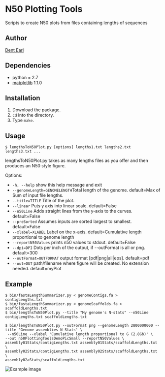 # N50 Plotting Tools
Scripts to create N50 plots from files containing lengths of sequences

## Author
[Dent Earl](https://github.com/dentearl/)

## Dependencies
* python = 2.7
* [matplotlib](http://matplotlib.sourceforge.net/) 1.1.0

## Installation
1. Download the package.
2. <code>cd</code> into the directory.
3. Type <code>make</code>.

## Usage
<code>$ lengthsToN50Plot.py [options] lengths1.txt lengths2.txt lengths3.txt ... </code>

lengthsToN50Plot.py takes as many lengths files as you offer and then produces an N50 style figure.


Options:

* <code>-h, --help</code>            show this help message and exit
* <code>--genomeLength=GENOMELENGTH</code>Total length of the genome. default=Max of Sum of input file lengths.
* <code>--title=TITLE</code>         Title of the plot.
* <code>--linear</code>              Puts y axis into linear scale. default=False
* <code>--n50Line</code>             Adds straight lines from the y-axis to the curves. default=False
* <code>--preSorted</code>           Assumes inputs are sorted largest to smallest. default=False
* <code>--xlabel=XLABEL</code>       Label on the x-axis. default=Cumulative length proportional to genome length
* <code>--reportN50Values</code>     prints n50 values to stdout. default=False
* <code>--dpi=DPI</code>             Dots per inch of the output, if --outFormat is all or png. default=300
* <code>--outFormat=OUTFORMAT</code> output format [pdf|png|all|eps]. default=pdf
* <code>--out=OUT</code>             path/filename where figure will be created. No extension needed. default=myPlot


## Example

<code>$ bin/fastaLengthSummarizer.py < genomeContigs.fa  > contigLengths.txt</code>  
<code>$ bin/fastaLengthSummarizer.py < genomeScaffolds.fa  > scaffoldLengths.txt</code>  
<code>$ bin/lengthsToN50Plot.py --title "My genome's N-stats" --n50Line contigLengths.txt scaffoldLengths.txt</code>  

    $ bin/lengthsToN50Plot.py --outFormat png --genomeLength 2800000000 --title 'Genome assemblies N Stats' \
     --n50Line --xlabel 'Cumulative length proportional to G (2.8Gb)' \
    --out n50PlottingToolsDemoPicSmall --reportN50Values \
    assembly01Stats/contigLengths.txt assembly01Stats/scaffoldLengths.txt \
    assembly02Stats/contigLengths.txt assembly02Stats/scaffoldLengths.txt \
    assembly02aStats/scaffoldLengths.txt  

![Example image](http://compbio.soe.ucsc.edu/assemblathon1/n50PlottingToolsDemoPicSmall.png)
